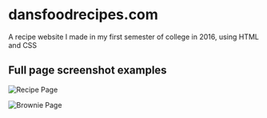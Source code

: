 # dansfoodrecipes.com

A recipe website I made in my first semester of college in 2016, using HTML and CSS



## Full page screenshot examples

![Recipe Page](https://i.imgur.com/Tz53TQc.png)

![Brownie Page](https://i.imgur.com/hKO3x46.png)

